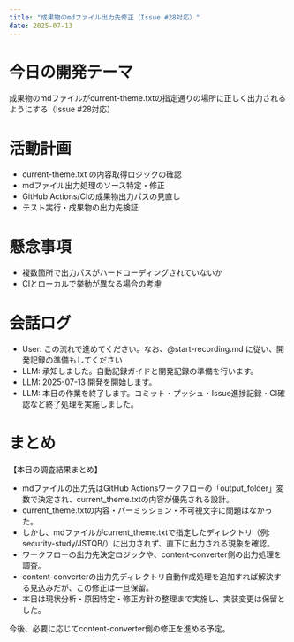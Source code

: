 ```yaml
---
title: "成果物のmdファイル出力先修正（Issue #28対応）"
date: 2025-07-13
---
```


# 今日の開発テーマ
成果物のmdファイルがcurrent-theme.txtの指定通りの場所に正しく出力されるようにする（Issue #28対応）

# 活動計画
- current-theme.txt の内容取得ロジックの確認
- mdファイル出力処理のソース特定・修正
- GitHub Actions/CIの成果物出力パスの見直し
- テスト実行・成果物の出力先検証

# 懸念事項
- 複数箇所で出力パスがハードコーディングされていないか
- CIとローカルで挙動が異なる場合の考慮

# 会話ログ
- User: この流れで進めてください。なお、@start-recording.md に従い、開発記録の準備もしてください
- LLM: 承知しました。自動記録ガイドと開発記録の準備を行います。
- LLM: 2025-07-13  開発を開始します。
- LLM: 本日の作業を終了します。コミット・プッシュ・Issue進捗記録・CI確認など終了処理を実施しました。 

# まとめ

【本日の調査結果まとめ】

- mdファイルの出力先はGitHub Actionsワークフローの「output_folder」変数で決定され、current_theme.txtの内容が優先される設計。
- current_theme.txtの内容・パーミッション・不可視文字に問題はなかった。
- しかし、mdファイルがcurrent_theme.txtで指定したディレクトリ（例: security-study/JSTQB/）に出力されず、直下に出力される現象を確認。
- ワークフローの出力先決定ロジックや、content-converter側の出力処理を調査。
- content-converterの出力先ディレクトリ自動作成処理を追加すれば解決する見込みだが、この修正は一旦保留。
- 本日は現状分析・原因特定・修正方針の整理まで実施し、実装変更は保留とした。

今後、必要に応じてcontent-converter側の修正を進める予定。 